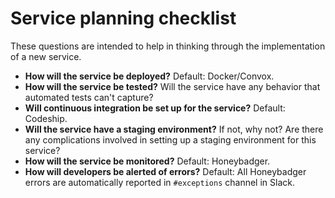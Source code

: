 # Service planning checklist

These questions are intended to help in thinking through the implementation of a new service.

- **How will the service be deployed?** Default: Docker/Convox.
- **How will the service be tested?** Will the service have any behavior that automated tests can't capture?
- **Will continuous integration be set up for the service?** Default: Codeship.
- **Will the service have a staging environment?** If not, why not? Are there any complications involved in setting up a staging environment for this service?
- **How will the service be monitored?** Default: Honeybadger.
- **How will developers be alerted of errors?** Default: All Honeybadger errors are automatically reported in `#exceptions` channel in Slack.
